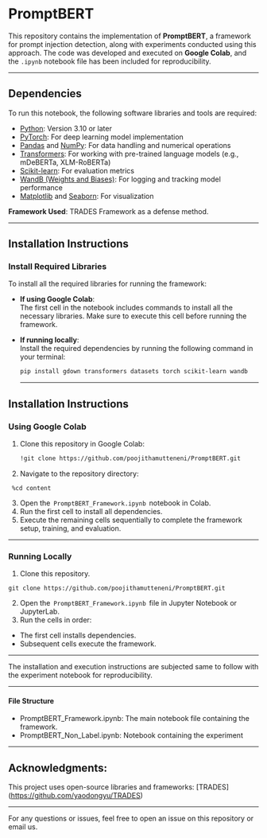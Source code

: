 # PromptBERT

This repository contains the implementation of **PromptBERT**, a framework for prompt injection detection, along with experiments conducted using this approach. The code was developed and executed on **Google Colab**, and the `.ipynb` notebook file has been included for reproducibility.

---

## Dependencies

To run this notebook, the following software libraries and tools are required:

- [Python](https://www.python.org/): Version 3.10 or later  
- [PyTorch](https://pytorch.org/): For deep learning model implementation  
- [Pandas](https://pandas.pydata.org/) and [NumPy](https://numpy.org/): For data handling and numerical operations  
- [Transformers](https://github.com/huggingface/transformers): For working with pre-trained language models (e.g., mDeBERTa, XLM-RoBERTa)  
- [Scikit-learn](https://scikit-learn.org/): For evaluation metrics  
- [WandB (Weights and Biases)](https://wandb.ai/): For logging and tracking model performance  
- [Matplotlib](https://matplotlib.org/) and [Seaborn](https://seaborn.pydata.org/): For visualization  

**Framework Used**: TRADES Framework as a defense method.

---
## Installation Instructions

### Install Required Libraries

To install all the required libraries for running the framework:

- **If using Google Colab**:  
  The first cell in the notebook includes commands to install all the necessary libraries. Make sure to execute this cell before running the framework.

- **If running locally**:  
  Install the required dependencies by running the following command in your terminal:
  
  ```bash
  pip install gdown transformers datasets torch scikit-learn wandb
  ```
  ---

## Installation Instructions

### Using Google Colab

1. Clone this repository in Google Colab:  
   ```bash
   !git clone https://github.com/poojithamutteneni/PromptBERT.git
   ```
2. Navigate to the repository directory:
```
 %cd content
```
3. Open the ⁠ ```PromptBERT_Framework.ipynb``` ⁠ notebook in Colab.
4. ⁠Run the first cell to install all dependencies.
5.  ⁠Execute the remaining cells sequentially to complete the framework setup, training, and evaluation.


---

### Running Locally
1.  ⁠Clone this repository.
```
git clone https://github.com/poojithamutteneni/PromptBERT.git
```
2. ⁠Open the ⁠ ```PromptBERT_Framework.ipynb``` ⁠ file in Jupyter Notebook or JupyterLab.
3. Run the cells in order:
 - The first cell installs dependencies.
 - Subsequent cells execute the framework.

----
The installation and execution instructions are subjected same to follow with the experiment notebook for reproducibility. 

----

#### File Structure
- ⁠PromptBERT_Framework.ipynb: The main notebook file containing the framework.
- PromptBERT_Non_Label.ipynb: Notebook containing the experiment

-----
## Acknowledgments:
This project uses open-source libraries and frameworks: 
[TRADES] (https://github.com/yaodongyu/TRADES) 

---

For any questions or issues, feel free to open an issue on this repository or email us.
